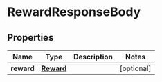 
# RewardResponseBody

## Properties
Name | Type | Description | Notes
------------ | ------------- | ------------- | -------------
**reward** | [**Reward**](Reward.md) |  |  [optional]



